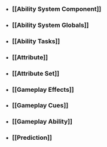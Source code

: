 - ### [[Ability System Component]]
- ### [[Ability System Globals]]
- ### [[Ability Tasks]]
- ### [[Attribute]]
- ### [[Attribute Set]]
- ### [[Gameplay Effects]]
- ### [[Gameplay Cues]]
- ### [[Gameplay Ability]]
- ### [[Prediction]]